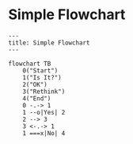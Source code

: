 # Simple Flowchart

```mermaid
---
title: Simple Flowchart
---

flowchart TB
    0("Start")
    1("Is It?")
    2("OK")
    3("Rethink")
    4("End")
    0 -.-> 1
    1 --o|Yes| 2
    2 --> 3
    3 <-.-> 1
    1 ===x|No| 4
```
